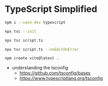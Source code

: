 # TypeScript Simplified

```bash
npm i --save-dev typescript
```

```bash
npx tsc --init
```

```bash
npx tsc script.ts
```

```bash
npx tsc script.ts --noEmitOnError
```

```bash
npm create vite@latest .
```

* understanding the tsconfig
    * <https://github.com/tsconfig/bases>
    * <https://www.typescriptlang.org/tsconfig>